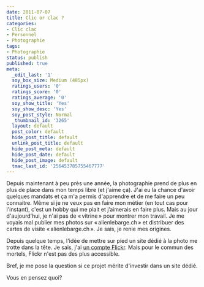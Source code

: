 ```yaml
---
date: 2011-07-07
title: Clic or clac ?
categories:
- Clic clac
- Personnel
- Photographie
tags:
- Photographie
status: publish
published: true
meta:
  _edit_last: '1'
  soy_box_size: Medium (485px)
  ratings_users: '0'
  ratings_score: '0'
  ratings_average: '0'
  soy_show_title: 'Yes'
  soy_show_desc: 'Yes'
  soy_post_style: Normal
  _thumbnail_id: '3265'
  layout: default
  post_color: default
  hide_post_title: default
  unlink_post_title: default
  hide_post_meta: default
  hide_post_date: default
  hide_post_image: default
  tmac_last_id: '256453785755467777'
---
```

Depuis maintenant à peu près une année, la photographie prend de plus en plus de place dans mon temps libre (et j'aime ça). J'ai eu la chance d'avoir quelques mandats et ça m'a permis d'apprendre et de me faire un peu connaitre. Même si je ne veux pas en faire mon métier (en tout cas pour l'instant), c'est un hobby qui me plait et j’aimerais en faire plus. Mais au jour d'aujourd'hui, je n'ai pas de « vitrine » pour montrer mon travail. Je me voyais mal publier mes photos sur « alienlebarge.ch » et distribuer des cartes de visite « alienlebarge.ch ». Je sais, je renie mes origines.

Depuis quelque temps, l'idée de mettre sur pied un site dédié à la photo me trotte dans la tête. Je sais, j'ai <a href="https://www.flickr.com/photos/alienlebarge/">un compte Flickr</a>. Mais pour le commun des mortels, Flickr n'est pas des plus accessible.

Bref, je me pose la question si ce projet mérite d'investir dans un site dédié.

Vous en pensez quoi?
